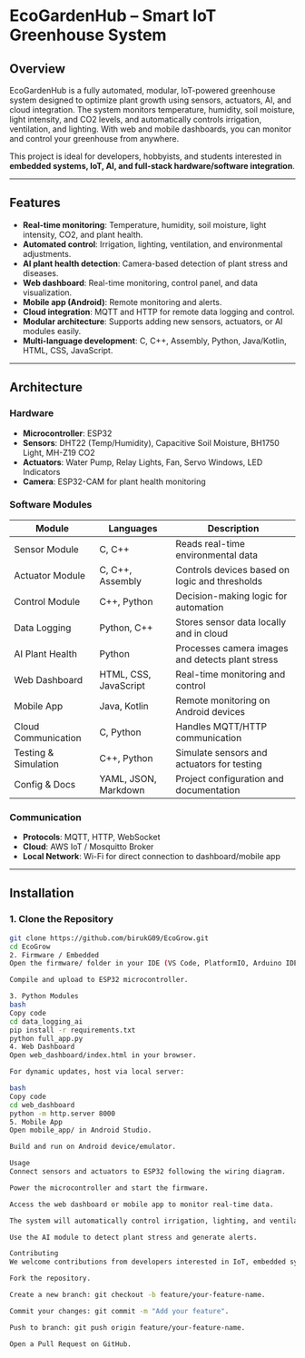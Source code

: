 # EcoGardenHub – Smart IoT Greenhouse System

## Overview
EcoGardenHub is a fully automated, modular, IoT-powered greenhouse system designed to optimize plant growth using sensors, actuators, AI, and cloud integration. The system monitors temperature, humidity, soil moisture, light intensity, and CO2 levels, and automatically controls irrigation, ventilation, and lighting. With web and mobile dashboards, you can monitor and control your greenhouse from anywhere.

This project is ideal for developers, hobbyists, and students interested in **embedded systems, IoT, AI, and full-stack hardware/software integration**.

---

## Features
- **Real-time monitoring**: Temperature, humidity, soil moisture, light intensity, CO2, and plant health.  
- **Automated control**: Irrigation, lighting, ventilation, and environmental adjustments.  
- **AI plant health detection**: Camera-based detection of plant stress and diseases.  
- **Web dashboard**: Real-time monitoring, control panel, and data visualization.  
- **Mobile app (Android)**: Remote monitoring and alerts.  
- **Cloud integration**: MQTT and HTTP for remote data logging and control.  
- **Modular architecture**: Supports adding new sensors, actuators, or AI modules easily.  
- **Multi-language development**: C, C++, Assembly, Python, Java/Kotlin, HTML, CSS, JavaScript.  

---

## Architecture

### Hardware
- **Microcontroller**: ESP32  
- **Sensors**: DHT22 (Temp/Humidity), Capacitive Soil Moisture, BH1750 Light, MH-Z19 CO2  
- **Actuators**: Water Pump, Relay Lights, Fan, Servo Windows, LED Indicators  
- **Camera**: ESP32-CAM for plant health monitoring  

### Software Modules
| Module | Languages | Description |
|--------|-----------|-------------|
| Sensor Module | C, C++ | Reads real-time environmental data |
| Actuator Module | C, C++, Assembly | Controls devices based on logic and thresholds |
| Control Module | C++, Python | Decision-making logic for automation |
| Data Logging | Python, C++ | Stores sensor data locally and in cloud |
| AI Plant Health | Python | Processes camera images and detects plant stress |
| Web Dashboard | HTML, CSS, JavaScript | Real-time monitoring and control |
| Mobile App | Java, Kotlin | Remote monitoring on Android devices |
| Cloud Communication | C, Python | Handles MQTT/HTTP communication |
| Testing & Simulation | C++, Python | Simulate sensors and actuators for testing |
| Config & Docs | YAML, JSON, Markdown | Project configuration and documentation |

### Communication
- **Protocols**: MQTT, HTTP, WebSocket  
- **Cloud**: AWS IoT / Mosquitto Broker  
- **Local Network**: Wi-Fi for direct connection to dashboard/mobile app  

---

## Installation

### 1. Clone the Repository
```bash
git clone https://github.com/birukG09/EcoGrow.git
cd EcoGrow
2. Firmware / Embedded
Open the firmware/ folder in your IDE (VS Code, PlatformIO, Arduino IDE).

Compile and upload to ESP32 microcontroller.

3. Python Modules
bash
Copy code
cd data_logging_ai
pip install -r requirements.txt
python full_app.py
4. Web Dashboard
Open web_dashboard/index.html in your browser.

For dynamic updates, host via local server:

bash
Copy code
cd web_dashboard
python -m http.server 8000
5. Mobile App
Open mobile_app/ in Android Studio.

Build and run on Android device/emulator.

Usage
Connect sensors and actuators to ESP32 following the wiring diagram.

Power the microcontroller and start the firmware.

Access the web dashboard or mobile app to monitor real-time data.

The system will automatically control irrigation, lighting, and ventilation based on sensor readings.

Use the AI module to detect plant stress and generate alerts.

Contributing
We welcome contributions from developers interested in IoT, embedded systems, AI, and smart agriculture. To contribute:

Fork the repository.

Create a new branch: git checkout -b feature/your-feature-name.

Commit your changes: git commit -m "Add your feature".

Push to branch: git push origin feature/your-feature-name.

Open a Pull Request on GitHub.
